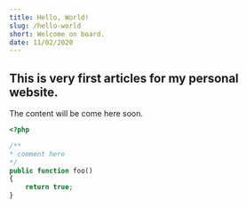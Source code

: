 ```yaml
---
title: Hello, World!
slug: /hello-world
short: Welcome on board.
date: 11/02/2020
---
```


## This is very first articles for my personal website.

The content will be come here soon.

```php
<?php

/**
* comment here
*/
public function foo()
{
    return true;
}
```